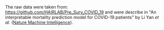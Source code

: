 The raw data were taken from: https://github.com/HAIRLAB/Pre_Surv_COVID_19 and were describe in "An interpretable mortality prediction model for COVID-19 patients" by Li Yan *et al.* ([Nature Machine Intelligence](https://www.nature.com/articles/s42256-020-0180-7)).